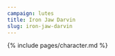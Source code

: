 ```yaml
---
campaign: lutes
title: Iron Jaw Darvin
slug: iron-jaw-darvin
---
```


{% include pages/character.md %}
